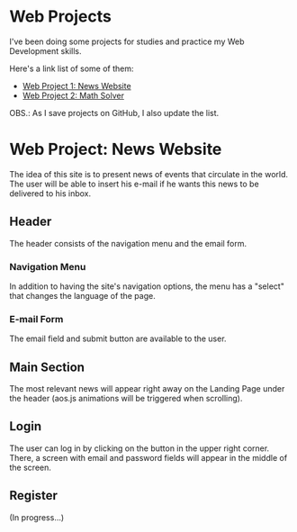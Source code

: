 # Web Projects
I've been doing some projects for studies and practice my Web Development skills.

Here's a link list of some of them:

- [Web Project 1: News Website](https://github.com/HarllonCS/news-website)
- [Web Project 2: Math Solver](https://github.com/HarllonCS/math-solver)

OBS.: As I save projects on GitHub, I also update the list.

# Web Project: News Website
The idea of this site is to present news of events that circulate in the world. The user will be able to insert his e-mail if he wants this news to be delivered to his inbox.

## Header
The header consists of the navigation menu and the email form.

### Navigation Menu
In addition to having the site's navigation options, the menu has a "select" that changes the language of the page.

### E-mail Form
The email field and submit button are available to the user.

## Main Section
The most relevant news will appear right away on the Landing Page under the header (aos.js animations will be triggered when scrolling).

## Login 
The user can log in by clicking on the button in the upper right corner. There, a screen with email and password fields will appear in the middle of the screen.

## Register
(In progress...)